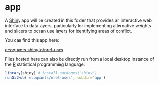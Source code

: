 # app

A [Shiny](http://shiny.rstudio.com/) app will be created in this folder that provides an interactive web interface to data layers, particularly for implementing alternative weights and sliders to ocean use layers for identifying areas of conflict.

You can find this app here:

[ecoquants.shiny.io/nrel-uses](https://ecoquants.shinyapps.io/nrel-uses/)

Files hosted here can also be directly run from a local desktop instance of the [R]() statistical programming language:

```r
library(shiny) # install.packages('shiny')
runGitHub('ecoquants/nrel-uses', subdir='app')
```
